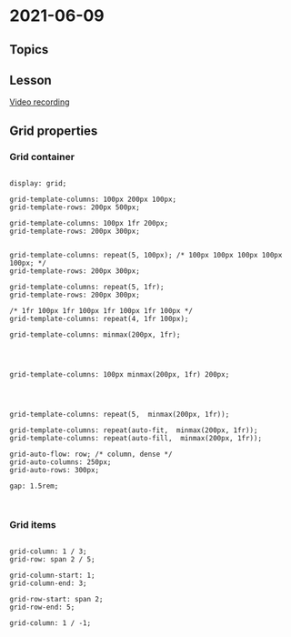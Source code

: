 # 2021-06-09



## Topics

## Lesson

[Video recording](https://drive.google.com/file/d/1ubPSo3C1Uydxazx3DkgJJzENSTt46dkT/view?usp=sharing)

## Grid properties

### Grid container

```

display: grid;

grid-template-columns: 100px 200px 100px;
grid-template-rows: 200px 500px;

grid-template-columns: 100px 1fr 200px;
grid-template-rows: 200px 300px;


grid-template-columns: repeat(5, 100px); /* 100px 100px 100px 100px 100px; */
grid-template-rows: 200px 300px;

grid-template-columns: repeat(5, 1fr); 
grid-template-rows: 200px 300px;

/* 1fr 100px 1fr 100px 1fr 100px 1fr 100px */
grid-template-columns: repeat(4, 1fr 100px);

grid-template-columns: minmax(200px, 1fr);




grid-template-columns: 100px minmax(200px, 1fr) 200px;




grid-template-columns: repeat(5,  minmax(200px, 1fr));

grid-template-columns: repeat(auto-fit,  minmax(200px, 1fr));
grid-template-columns: repeat(auto-fill,  minmax(200px, 1fr));

grid-auto-flow: row; /* column, dense */
grid-auto-columns: 250px;
grid-auto-rows: 300px;

gap: 1.5rem;



```

### Grid items


```

grid-column: 1 / 3;
grid-row: span 2 / 5;

grid-column-start: 1;
grid-column-end: 3;

grid-row-start: span 2;
grid-row-end: 5;

grid-column: 1 / -1;

```
